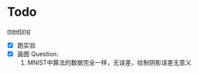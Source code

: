 # Todo
[meeting](C:\Users\YangHL\Desktop\bandicam%202024-04-25%2009-43-03-548.mp4)
* [x] 跑实验
* [x] 画图
	Question:
	1. MNIST中算法的数据完全一样，无误差，绘制阴影误差无意义

